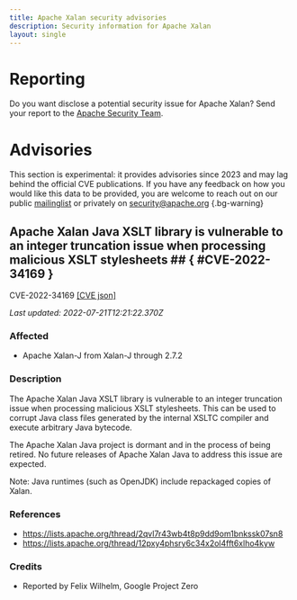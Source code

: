 ```yaml
---
title: Apache Xalan security advisories
description: Security information for Apache Xalan
layout: single
---
```


# Reporting

Do you want disclose a potential security issue for Apache Xalan? Send your report to the [Apache Security Team](mailto:security@apache.org).

# Advisories

This section is experimental: it provides advisories since 2023 and may lag behind the official CVE publications. If you have any feedback on how you would like this data to be provided, you are welcome to reach out on our public [mailinglist](/mailinglist) or privately on [security@apache.org](mailto:security@apache.org)
{.bg-warning}

## Apache Xalan Java XSLT library is vulnerable to an integer truncation issue when processing malicious XSLT stylesheets ## { #CVE-2022-34169 }

CVE-2022-34169 [\[CVE json\]](./CVE-2022-34169.cve.json)

_Last updated: 2022-07-21T12:21:22.370Z_

### Affected

* Apache Xalan-J from Xalan-J through 2.7.2


### Description

The Apache Xalan Java XSLT library is vulnerable to an integer truncation issue when processing malicious XSLT stylesheets. This can be used to corrupt Java class files generated by the internal XSLTC compiler and execute arbitrary Java bytecode.

The Apache Xalan Java project is dormant and in the process of being retired. No future releases of Apache Xalan Java to address this issue are expected.

Note: Java runtimes (such as OpenJDK) include repackaged copies of Xalan.

### References
* https://lists.apache.org/thread/2qvl7r43wb4t8p9dd9om1bnkssk07sn8
* https://lists.apache.org/thread/12pxy4phsry6c34x2ol4fft6xlho4kyw


### Credits
* Reported by Felix Wilhelm, Google Project Zero
